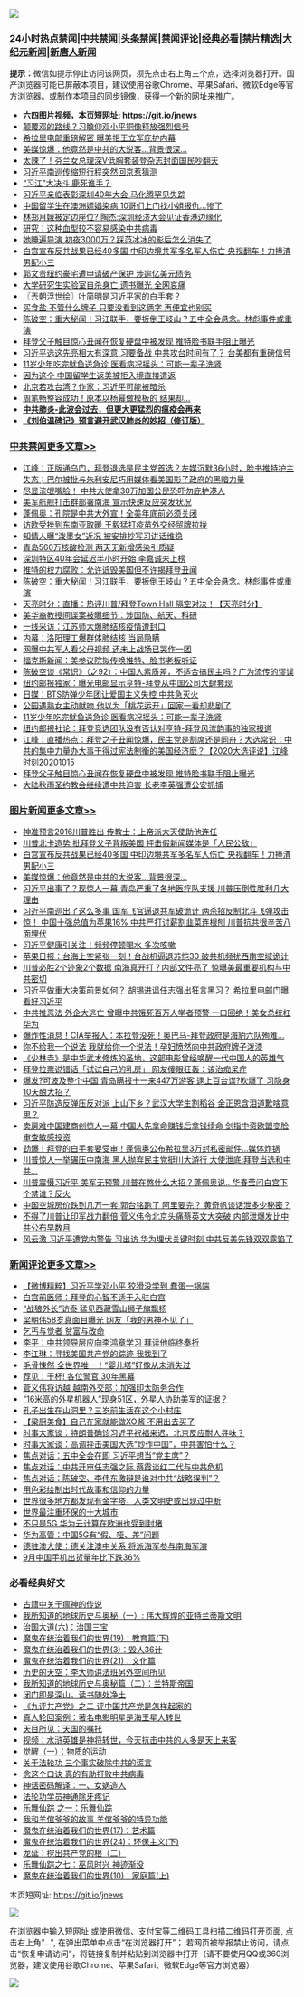 ![](https://raw.githubusercontent.com/fqnews/bnews/master/64photo/fqnews-qr.jpg)

<div id="tt">
<h3>24小时热点禁闻|<a href="#%E4%B8%AD%E5%85%B1%E7%A6%81%E9%97%BB%E6%9B%B4%E5%A4%9A%E6%96%87%E7%AB%A0">中共禁闻</a>|<a href="#%E5%9B%BE%E7%89%87%E6%96%B0%E9%97%BB%E6%9B%B4%E5%A4%9A%E6%96%87%E7%AB%A0">头条禁闻</a>|<a href="#%E6%96%B0%E9%97%BB%E8%AF%84%E8%AE%BA%E6%9B%B4%E5%A4%9A%E6%96%87%E7%AB%A0">禁闻评论|<a href="#%E5%BF%85%E7%9C%8B%E7%BB%8F%E5%85%B8%E5%A5%BD%E6%96%87">经典必看|<a href="/video.md#%E7%A6%81%E7%89%87%E7%B2%BE%E9%80%89">禁片精选</a>|<a href="https://github.com/fqnews/djy/blob/master/gb/nf1351518.md#1">大纪元新闻</a>|<a href="https://github.com/fqnews/ntdtv/blob/master/gb/prog204.md#1">新唐人新闻</a></h3>
<div><b>提示：</b>微信如提示停止访问该网页，须先点击右上角三个点，选择浏览器打开。国产浏览器可能已屏蔽本项目，建议使用谷歌Chrome、苹果Safari、微软Edge等官方浏览器。或<a href="https://github.com/fqnews/bnews/blob/master/%E5%88%B6%E4%BD%9Cgit%E7%A6%81%E9%97%BB%E9%95%9C%E5%83%8F.md">制作本项目的同步镜像</a>，获得一个新的网址来推广。</div>
<ul>
<li><b><a href="http://d1.bdrive.tk/64.mp4" target="_blank">六四图片视频</a>，本页短网址: https://git.io/jnews</b></li>
<li><a href="/cnnews/20201015/1414224.md">颠覆邓的路线？习瞻仰邓小平铜像释放强烈信号</a></li>
<li><a href="/cbnews/20201015/1414290.md">希拉里电邮重磅解密 曝美拒王立军庇护内幕</a></li>
<li><a href="/topimagenews/20201015/1414211.md">美媒惊爆：他竟然是中共的大说客...背景很深...</a></li>
<li><a href="/baitai/20201015/1414345.md">太辣了！芬兰女总理深V低胸套装登杂志封面国民吵翻天</a></li>
<li><a href="/headline/20201015/1414421.md">习近平南巡传缩短行程突然回京惹猜测</a></li>
<li><a href="/comments/20201015/1414314.md">“习江”大决斗 鹿死谁手？</a></li>
<li><a href="/cnnews/20201015/1414222.md">习近平亲临表彰深圳40年大会 马化腾罕见失踪</a></li>
<li><a href="/cnnews/20201016/1414612.md">中国留学生在澳洲嫖娼染病 10哥们上门找小姐报仇…惨了</a></li>
<li><a href="/cnnews/20201015/1414325.md">林郑月娥被定边座位? 陶杰:深圳经济大会见证香港边缘化</a></li>
<li><a href="/cnnews/20201016/1414540.md">研究：这种血型较不容易感染中共病毒</a></li>
<li><a href="/yule/20201016/1414725.md">她睡遍导演 初夜3000万？踩范冰冰的影后怎么消失了</a></li>
<li><a href="/topimagenews/20201015/1414487.md">白宫宣布反共战果已经40多国 中印边境共军多名军人伤亡 央视翻车！力捧渣男配小三</a></li>
<li><a href="/cnnews/20201015/1414223.md">郭文贵纽约豪宅遭申请破产保护 涉逾亿美元债务</a></li>
<li><a href="/cnnews/20201015/1414322.md">大学研究生实验室自杀身亡 遗书曝光 全网哀痛</a></li>
<li><a href="/ssgc/20201016/1414588.md">〖兲朝浮世绘〗叶简明是习近平家的白手套？</a></li>
<li><a href="/health/20201015/1414235.md">买食盐 不管什么牌子 只要没看到这俩字 再便宜也别买</a></li>
<li><a href="/cbnews/20201016/1414720.md">陈破空：重大秘闻！习江联手，要扳倒王岐山？五中全会悬念。林彪事件或重演</a></li>
<li><a href="/cbnews/20201015/1414414.md">拜登父子触目惊心丑闻在恢复硬盘中被发现 推特脸书联手阻止曝光</a></li>
<li><a href="/cnnews/20201015/1414428.md">习近平选这先亮相大有深意 习要备战 中共攻台时间有了？ 台美都有重磅信号</a></li>
<li><a href="/cbnews/20201016/1414509.md">11岁少年吃完鱿鱼送急诊 医看病况摇头：可能一辈子洗肾</a></li>
<li><a href="/lifebaike/20201015/1414320.md">因为这个 中国留学生返美被拒入境直接遣返</a></li>
<li><a href="/cnnews/20201016/1414746.md">北京若攻台湾？作家：习近平可能被暗杀</a></li>
<li><a href="/yule/20201015/1414237.md">周笔畅整容成功！原本以杨幂做模板的 结果却…</a></li>
<li><b><a href="/comments/20200211/1275071.md" target="_blank">中共肺炎-此波会过去，但更大更猛烈的瘟疫会再来</a></b></li>
<li><b><a href="/comments/20200207/1272816.md" target="_blank">《刘伯温碑记》预言避开武汉肺炎的妙招（修订版）</a></b></li>
</ul>
</div>

<div class="catlist">
<h3><a href="/cbnews/" target="_blank">中共禁闻</a><span><a href="/cbnews/" target="_blank" rel="nofollow">更多文章>></a></span></h3>
<ul>
<li><a href="/cbnews/20201016/1414894.md" target="_blank">江峰：正版通乌门，拜登退选是民主党首选？左媒沉默36小时，脸书推特护主失态；巴尔被批与朱利安尼巧用媒体看美国影子政府的黑暗力量</a></li>
<li><a href="/cbnews/20201016/1414883.md" target="_blank">尽显流氓嘴脸！ 中共大使拿30万加国公民恐吓勿庇护港人</a></li>
<li><a href="/cbnews/20201016/1414849.md" target="_blank">美军航舰打击群部署南海 宣示快速反应突发状况</a></li>
<li><a href="/cbnews/20201016/1414832.md" target="_blank">蓬佩奥：孔院是中共大外宣！全美年底前必须关闭</a></li>
<li><a href="/cbnews/20201016/1414792.md" target="_blank">访欧受挫到东南亚取暖 王毅猛打疫苗外交经贸牌拉拢</a></li>
<li><a href="/cbnews/20201016/1414791.md" target="_blank">知情人曝“泼墨女”近况 被安排抄写习讲话维稳</a></li>
<li><a href="/cbnews/20201016/1414790.md" target="_blank">青岛560万核酸检测 两天无新增感染引质疑</a></li>
<li><a href="/cbnews/20201016/1414789.md" target="_blank">深圳特区40年会延迟半小时开始 李嘉诚未上榜</a></li>
<li><a href="/cbnews/20201016/1414765.md" target="_blank">推特的权力腐败：允许诋毁美国但不许揭拜登丑闻</a></li>
<li><a href="/cbnews/20201016/1414720.md" target="_blank">陈破空：重大秘闻！习江联手，要扳倒王岐山？五中全会悬念。林彪事件或重演</a></li>
<li><a href="/cbnews/20201016/1414635.md" target="_blank">天亮时分：直播：热评川普/拜登Town Hall 隔空对决！【天亮时分】</a></li>
<li><a href="/cbnews/20201016/1414593.md" target="_blank">美华裔教授间谍案被曝细节：涉国防、航天、科研</a></li>
<li><a href="/cbnews/20201016/1414592.md" target="_blank">一线采访：江苏师大爆肺结核疫情遭封口</a></li>
<li><a href="/cbnews/20201016/1414591.md" target="_blank">内幕：洛阳理工爆群体肺结核 当局隐瞒</a></li>
<li><a href="/cbnews/20201016/1414578.md" target="_blank">网曝中共军人看父母视频 还未上战场已哭作一团</a></li>
<li><a href="/cbnews/20201016/1414565.md" target="_blank">福克斯新闻：美参议院拟传唤推特、脸书老板听证</a></li>
<li><a href="/cbnews/20201016/1414551.md" target="_blank">陈破空谈《常识》（之92）：中国人素质差，不适合搞民主吗？广为流传的谬误</a></li>
<li><a href="/cbnews/20201016/1414547.md" target="_blank">纽约邮报独家：曝光电邮显示亨特-拜登从中国公司大肆套现</a></li>
<li><a href="/cbnews/20201016/1414537.md" target="_blank">日媒：BTS防弹少年团让爱国主义失控 中共急灭火</a></li>
<li><a href="/cbnews/20201016/1414510.md" target="_blank">公园遇熟女主动献吻 他以为「桃花运开」回家一看却悲剧了</a></li>
<li><a href="/cbnews/20201016/1414509.md" target="_blank">11岁少年吃完鱿鱼送急诊 医看病况摇头：可能一辈子洗肾</a></li>
<li><a href="/cbnews/20201016/1414501.md" target="_blank">纽约邮报社论：拜登竞选团队没有否认对亨特-拜登风流韵事的独家报道</a></li>
<li><a href="/cbnews/20201015/1414454.md" target="_blank">江峰：直播热点：拜登之子丑闻惊爆，民主党是割席还是同舟？大选常识：中共的集中力量办大事干得过宪法制衡的美国经济麽？【2020大选评说】江峰时刻20201015</a></li>
<li><a href="/cbnews/20201015/1414414.md" target="_blank">拜登父子触目惊心丑闻在恢复硬盘中被发现 推特脸书联手阻止曝光</a></li>
<li><a href="/cbnews/20201015/1414413.md" target="_blank">大陆秋雨圣约教会继续遭中共迫害 长老李英强遭公安抓捕</a></li>

</ul>
</div>
<div class="catlist">
<h3><a href="/topimagenews/" target="_blank">图片新闻</a><span><a href="/topimagenews/" target="_blank" rel="nofollow">更多文章>></a></span></h3>
<ul>
<li><a href="/topimagenews/20201016/1414788.md" target="_blank">神准预言2016川普胜出 传教士：上帝派大天使助他连任</a></li>
<li><a href="/topimagenews/20201016/1414577.md" target="_blank">川普北卡造势 批拜登父子背叛美国 抨击假新闻媒体是「人民公敌」</a></li>
<li><a href="/topimagenews/20201015/1414487.md" target="_blank">白宫宣布反共战果已经40多国 中印边境共军多名军人伤亡 央视翻车！力捧渣男配小三</a></li>
<li><a href="/topimagenews/20201015/1414211.md" target="_blank">美媒惊爆：他竟然是中共的大说客&#8230;背景很深&#8230;</a></li>
<li><a href="/topimagenews/20201014/1413834.md" target="_blank">习近平出事了？现惊人一幕 青岛严重了各地医疗队支援 川普压倒性胜利几大理由</a></li>
<li><a href="/topimagenews/20201014/1413822.md" target="_blank">习近平南巡出了这么多事 国军飞官逼退共军破诡计 两杀招反制北斗飞弹攻击</a></li>
<li><a href="/topimagenews/20201014/1413721.md" target="_blank">惊！ 中国十强总值为苹果16% 中共严打讨薪割韭菜连根刨 川普抗共很辛苦八面埋伏</a></li>
<li><a href="/topimagenews/20201014/1413546.md" target="_blank">习近平健康引关注！频频停顿喝水 多次咳嗽</a></li>
<li><a href="/topimagenews/20201014/1413454.md" target="_blank">苹果日报：台海上空紧张一刻！台战机逼退苏恺30 破共机频扰西南空域诡计</a></li>
<li><a href="/topimagenews/20201014/1413242.md" target="_blank">川普必胜2个迹象2个数据 南海真开打？内部文件亮了 惊曝美最重要机构与中共密切</a></li>
<li><a href="/topimagenews/20201013/1413145.md" target="_blank">习近平做重大决策前景如何？ 胡锡进讽任志强出狂言黑习？ 希拉里电邮门曝看好习近平</a></li>
<li><a href="/topimagenews/20201013/1413095.md" target="_blank">中共推恶法 外企大逃亡 曾曝中共饿死百万人学者预警 一口回绝！美女总统杠华为</a></li>
<li><a href="/topimagenews/20201013/1412954.md" target="_blank">爆炸性消息！CIA举报人：本拉登没死！奥巴马-拜登政府是海豹六队殉难…</a></li>
<li><a href="/topimagenews/20201013/1412852.md" target="_blank">你不给我一个说法 我就给你一个说法！孕妇愤然向中共政府牌子泼漆</a></li>
<li><a href="/comments/20201013/1412612.md" target="_blank">《少林寺》是中华武术修炼的圣地，这部电影曾经唤醒一代中国人的英雄气</a></li>
<li><a href="/topimagenews/20201013/1412639.md" target="_blank">拜登拉票说错话「试试自己的乳房」 网友傻眼狂轰：该治痴呆症</a></li>
<li><a href="/topimagenews/20201012/1412597.md" target="_blank">爆发?可波及整个中国 青岛瞒报十一来447万游客 逮上百台谍?吹爆了 习隐身10天酿大招？</a></li>
<li><a href="/topimagenews/20201012/1412563.md" target="_blank">习近平防造反弹压反对派 上山下乡？武汉大学生割稻谷 金正恩含泪道歉啥意思？</a></li>
<li><a href="/topimagenews/20201012/1412531.md" target="_blank">卖房难中国建商创惊人一幕 中国人先拿命赚钱后拿钱续命 剑指中资欧盟变脸审查敏感投资</a></li>
<li><a href="/topimagenews/20201012/1412355.md" target="_blank">劲爆！拜登的白手套要受审！蓬佩奥公布希拉里3万封私密邮件…媒体炸锅</a></li>
<li><a href="/topimagenews/20201012/1412097.md" target="_blank">川普惊人一举碾压中南海 黑人抛弃民主党挺川大游行 大使泄底:拜登当选和中共&#8230;</a></li>
<li><a href="/topimagenews/20201012/1412078.md" target="_blank">川普震慑习近平 美军无预警 川普在憋什么大招？蓬佩奥说.. 华春莹问白宫下个禁谁？反火</a></li>
<li><a href="/topimagenews/20201011/1412001.md" target="_blank">中国空城房价跌到几万一套 郭台铭跑了 阿里要完？ 黄奇帆谈话泄多少秘密？</a></li>
<li><a href="/topimagenews/20201010/1411589.md" target="_blank">不得了川普让印军战力翻倍 菅义伟令北京头痛蔡英文大突破 内部泄爆发比中共公布早数月</a></li>
<li><a href="/topimagenews/20201010/1411550.md" target="_blank">风云激 习近平遭党内警告 习出访 华为埋伏关键时刻 中共反美先锋双双露馅了</a></li>

</ul>
</div>
<div class="catlist">
<h3><a href="/comments/" target="_blank">新闻评论</a><span><a href="/comments/" target="_blank" rel="nofollow">更多文章>></a></span></h3>
<ul>
<li><a href="/comments/20201016/1414862.md" target="_blank">【微博精粹】习近平学邓小平 狡猾没学到 蠢蛋一锅端</a></li>
<li><a href="/comments/20201016/1414831.md" target="_blank">白宫前医师：拜登的心智不适于入驻白宫</a></li>
<li><a href="/comments/20201016/1414830.md" target="_blank">“战狼外长”访泰 猛见西藏雪山狮子旗飘扬</a></li>
<li><a href="/comments/20201016/1414829.md" target="_blank">梁朝伟58岁真面目曝光 网友「我的男神不见了」</a></li>
<li><a href="/comments/20201016/1414809.md" target="_blank">乞丐与觉者 贫富与改命</a></li>
<li><a href="/comments/20201016/1414808.md" target="_blank">李平：中共领导层应向李鸿章学习 拜读他临终奏折</a></li>
<li><a href="/comments/20201016/1414807.md" target="_blank">李江琳：寻找美国共产党的踪迹 我找到了</a></li>
<li><a href="/comments/20201016/1414806.md" target="_blank">毛骨悚然 全世界唯一！“婴儿塔”好像从未消失过</a></li>
<li><a href="/comments/20201016/1414805.md" target="_blank">荐见：干杯! 各位警官 30年黑幕</a></li>
<li><a href="/comments/20201016/1414760.md" target="_blank">菅义伟将访越 越南外交部：加强印太防务合作</a></li>
<li><a href="/comments/20201016/1414759.md" target="_blank">“16米高的外星机器人”现身51区，外星人协助美军的证据？</a></li>
<li><a href="/comments/20201016/1414758.md" target="_blank">孔子出生在山洞里？三岁前生活在这个小村庄</a></li>
<li><a href="/comments/20201016/1414757.md" target="_blank">【梁厨美食】自己在家就能做XO酱 不用出去买了</a></li>
<li><a href="/comments/20201016/1414754.md" target="_blank">时事大家谈：特朗普确诊习近平祝福来迟，北京反应耐人寻味？</a></li>
<li><a href="/comments/20201016/1414752.md" target="_blank">时事大家谈：高调抨击美国大选“炒作中国”，中共害怕什么？</a></li>
<li><a href="/comments/20201016/1414751.md" target="_blank">焦点对话：五中全会在即 习近平想当“党主席”？</a></li>
<li><a href="/comments/20201016/1414750.md" target="_blank">焦点对话：中共开审任志强之际 蔡霞谈红二代与中共危机</a></li>
<li><a href="/comments/20201016/1414749.md" target="_blank">焦点对话：陈破空、李伟东激辩是谁对中共“战略误判”？</a></li>
<li><a href="/comments/20201016/1414654.md" target="_blank">用色彩绘制出时代故事和信仰的力量</a></li>
<li><a href="/comments/20201016/1414653.md" target="_blank">世界很多地方都发现有金字塔，人类文明史或出现过中断</a></li>
<li><a href="/comments/20201016/1414633.md" target="_blank">世界最注重环保的十大城市</a></li>
<li><a href="/comments/20201016/1414616.md" target="_blank">不只是5G 华为云计算在欧洲也受到封堵</a></li>
<li><a href="/comments/20201016/1414615.md" target="_blank">华为高管：中国5G有“假、哑、差”问题</a></li>
<li><a href="/comments/20201016/1414614.md" target="_blank">德驻澳大使：德关注澳中关系 将派海军参与南海军演</a></li>
<li><a href="/comments/20201016/1414605.md" target="_blank">9月中国手机出货量年比下跌36%</a></li>

</ul>
</div>

<div class="catlist">
<h3>必看经典好文</h3>
<ul>
<li><a href="/ccpdope/20200531/1337409.md" target="_blank">古籍中关于瘟神的传说</a></li>
<li><a href="/tculture/xiulian/20170611/772817.md" target="_blank">我所知道的地球历史与奥秘（一）: 伟大辉煌的亚特兰蒂斯文明</a></li>
<li><a href="/cbnews/20180312/913459.md" target="_blank">治国大道(六)：治国三宝</a></li>
<li><a href="/comments/20180716/972458.md" target="_blank">魔鬼在统治着我们的世界(19)：教育篇(下)</a></li>
<li><a href="/topimagenews/20180521/945342.md" target="_blank">魔鬼在统治着我们的世界(3)：毁人36计</a></li>
<li><a href="/comments/20180802/980476.md" target="_blank">魔鬼在统治着我们的世界(21)：文化篇</a></li>
<li><a href="/tculture/20121025/73064.md" target="_blank">历史的天空：李大师讲法班另外空间所见</a></li>
<li><a href="/tculture/xiulian/20170614/774347.md" target="_blank">我所知道的地球历史与奥秘篇（二）：兰特斯帝国</a></li>
<li><a href="/tculture/20200803/1373949.md" target="_blank">闭门即是深山，读书随处净土</a></li>
<li><a href="/bookonline/20131116/201055.md" target="_blank">《九评共产党》之二 评中国共产党是怎样起家的</a></li>
<li><a href="/comments/20200523/1332915.md" target="_blank">真人轮回案例：著名电影明星是海王星人转世</a></li>
<li><a href="/tculture/20180919/1000196.md" target="_blank">天目所见：天国的嘱托</a></li>
<li><a href="/comments/20200623/1273653.md" target="_blank">视频：水浒英雄是神将转世，今天抗击中共的人多是天上来客</a></li>
<li><a href="/comments/20200810/1377609.md" target="_blank">觉醒（一）：物质的运动</a></li>
<li><a href="/cbnews/20200703/1354907.md" target="_blank">关于法轮功 三个事实破除中共的谎言</a></li>
<li><a href="/comments/20200707/1357090.md" target="_blank">念这个口诀 真的有助打败中共病毒</a></li>
<li><a href="/comments/20200609/1342224.md" target="_blank">神话密码解译：一、女娲造人</a></li>
<li><a href="/health/20170626/780263.md" target="_blank">法轮功学员神通除牙疼记</a></li>
<li><a href="/tculture/20170710/789533.md" target="_blank">乐舞仙踪 之一：乐舞仙踪</a></li>
<li><a href="/tculture/20200917/1398046.md" target="_blank">我和羊倌爷爷的故事 羊倌爷爷的特异功能</a></li>
<li><a href="/topimagenews/20180620/960677.md" target="_blank">魔鬼在统治着我们的世界(17)：艺术篇</a></li>
<li><a href="/cbnews/20180907/994846.md" target="_blank">魔鬼在统治着我们的世界(24)：环保主义(下)</a></li>
<li><a href="/comments/20200928/1404653.md" target="_blank">龙延：挖出共产党的根（二）</a></li>
<li><a href="/tculture/20190101/792550.md" target="_blank">乐舞仙踪之七：巫风时兴 神迹渐没</a></li>
<li><a href="/topimagenews/20180529/950153.md" target="_blank">魔鬼在统治着我们的世界(10)：家庭篇(上)</a></li>

</ul>
</div>

本页短网址: https://git.io/jnews

![](https://raw.githubusercontent.com/fqnews/bnews/master/64photo/fqnews-qr.jpg)

在浏览器中输入短网址 或使用微信、支付宝等二维码工具扫描二维码打开页面, 点击右上角"...", 在弹出菜单中点击“在浏览器打开”； 若网页被举报禁止访问，请点击“恢复申请访问”，将链接复制并粘贴到浏览器中打开（请不要使用QQ或360浏览器，建议使用谷歌Chrome、苹果Safari、微软Edge等官方浏览器）

![](https://raw.githubusercontent.com/fqnews/bnews/master/64photo/wx.jpg)